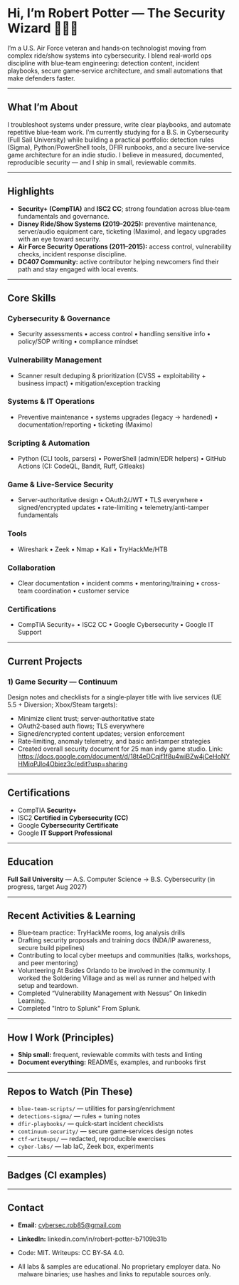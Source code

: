 # Hi, I’m Robert Potter — The Security Wizard 🧙‍♂️🔐

I’m a U.S. Air Force veteran and hands‑on technologist moving from complex ride/show systems into cybersecurity. I blend real‑world ops discipline with blue‑team engineering: detection content, incident playbooks, secure game‑service architecture, and small automations that make defenders faster.

---

## What I’m About 

I troubleshoot systems under pressure, write clear playbooks, and automate repetitive blue‑team work. I’m currently studying for a B.S. in Cybersecurity (Full Sail University) while building a practical portfolio: detection rules (Sigma), Python/PowerShell tools, DFIR runbooks, and a secure live‑service game architecture for an indie studio. I believe in measured, documented, reproducible security — and I ship in small, reviewable commits.

---

## Highlights

* **Security+ (CompTIA)** and **ISC2 CC**; strong foundation across blue‑team fundamentals and governance.
* **Disney Ride/Show Systems (2019–2025):** preventive maintenance, server/audio equipment care, ticketing (Maximo), and legacy upgrades with an eye toward security.
* **Air Force Security Operations (2011–2015):** access control, vulnerability checks, incident response discipline.
* **DC407 Community:** active contributor helping newcomers find their path and stay engaged with local events.

---

## Core Skills

### Cybersecurity & Governance
- Security assessments • access control • handling sensitive info • policy/SOP writing • compliance mindset

### Vulnerability Management
- Scanner result deduping & prioritization (CVSS + exploitability + business impact) • mitigation/exception tracking

### Systems & IT Operations
- Preventive maintenance • systems upgrades (legacy → hardened) • documentation/reporting • ticketing (Maximo)

### Scripting & Automation
- Python (CLI tools, parsers) • PowerShell (admin/EDR helpers) • GitHub Actions (CI: CodeQL, Bandit, Ruff, Gitleaks)

### Game & Live-Service Security
- Server-authoritative design • OAuth2/JWT • TLS everywhere • signed/encrypted updates • rate-limiting • telemetry/anti-tamper fundamentals

### Tools
- Wireshark • Zeek • Nmap • Kali • TryHackMe/HTB

### Collaboration
- Clear documentation • incident comms • mentoring/training • cross-team coordination • customer service

### Certifications
- CompTIA Security+ • ISC2 CC • Google Cybersecurity • Google IT Support

---

## Current Projects

### 1) **Game Security — Continuum**

Design notes and checklists for a single‑player title with live services (UE 5.5 + Diversion; Xbox/Steam targets):

* Minimize client trust; server‑authoritative state
* OAuth2‑based auth flows; TLS everywhere
* Signed/encrypted content updates; version enforcement
* Rate‑limiting, anomaly telemetry, and basic anti‑tamper strategies
* Created overall security document for 25 man indy game studio. Link: https://docs.google.com/document/d/18t4eDCqif1f8u4wiBZw4jCeHoNYHMiqPJlo4Obiez3c/edit?usp=sharing

---

## Certifications

* CompTIA **Security+**
* ISC2 **Certified in Cybersecurity (CC)**
* Google **Cybersecurity Certificate**
* Google **IT Support Professional**

---

## Education

**Full Sail University** — A.S. Computer Science → B.S. Cybersecurity (in progress, target Aug 2027)

---

## Recent Activities & Learning

* Blue‑team practice: TryHackMe rooms, log analysis drills
* Drafting security proposals and training docs (NDA/IP awareness, secure build pipelines)
* Contributing to local cyber meetups and communities (talks, workshops, and peer mentoring)
* Volunteering At Bsides Orlando to be involved in the community. I worked the Soldering Village and as well as runner and helped with setup and teardown.
* Completed “Vulnerability Management with Nessus” On linkedin Learning.
* Completed "Intro to Splunk" From Splunk.

---

## How I Work (Principles)

* **Ship small:** frequent, reviewable commits with tests and linting
* **Document everything:** READMEs, examples, and runbooks first

---

## Repos to Watch (Pin These)

* `blue-team-scripts/` — utilities for parsing/enrichment
* `detections-sigma/` — rules + tuning notes
* `dfir-playbooks/` — quick‑start incident checklists
* `continuum-security/` — secure game‑services design notes
* `ctf-writeups/` — redacted, reproducible exercises
* `cyber-labs/` — lab IaC, Zeek box, experiments

---

## Badges (CI examples)


---

## Contact

* **Email:** [cybersec.rob85@gmail.com](mailto:cybersec.rob85@gmail.com)
* **LinkedIn:** linkedin.com/in/robert-potter-b7109b31b

* Code: MIT. Writeups: CC BY‑SA 4.0.
* All labs & samples are educational. No proprietary employer data. No malware binaries; use hashes and links to reputable sources only.
